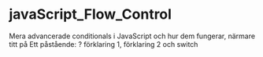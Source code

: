 # javaScript_Flow_Control
Mera advancerade conditionals i JavaScript och hur dem fungerar, närmare titt på Ett påstående: ? förklaring 1, förklaring 2 och switch
